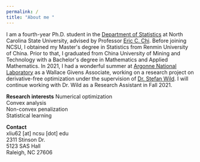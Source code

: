 ```yaml
---
permalink: /
title: "About me "
---
```


I am a fourth-year Ph.D. student in the [Department of Statistics](https://statistics.sciences.ncsu.edu/) at North Carolina State University, advised by Professor [Eric C. Chi](http://www.ericchi.com/). Before joining NCSU, I obtained my Master's degree in Statistics from Renmin University of China. Prior to that, I graduated from China University of Mining and Technology with a Bachelor's degree in Mathematics and Applied Mathematics. In 2021, I had a wonderful summer at [Argonne National Laboratory](https://www.anl.gov/mcs/lans) as a Wallace Givens Associate, working on a research project on derivative-free optimization under the supervision of [Dr. Stefan Wild](https://wildsm.github.io/). I will continue working with Dr. Wild as a Research Assistant in Fall 2021.

**Research interests**
Numerical optimization\
Convex analysis\
Non-convex penalization\
Statistical learning

**Contact**\
xliu62 [at] ncsu [dot] edu\
2311 Stinson Dr.\
5123 SAS Hall\
Raleigh, NC 27606




